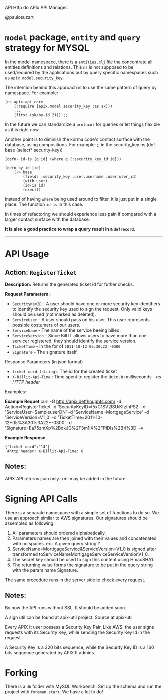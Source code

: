 API Http do APIx API Manager.

@paulosuzart



`model` package, `entity` and `query` strategy for MYSQL
=======================================================

In the model namespace, there is a `entities.clj` file tha concentrate all entities definitions and relations. This `ns` is not supposed to be used/required by the applications but by query specific namespaces such as `apix.model.security_key`.

The intention behind this approach is to use the same pattern of query by namespace. For example:

	(ns apix.api.core
	    (:require [apix.model.security_key :as sk]))
	    ...
	    (first (sk/by-id 21)) ;;

In the future we can standardize a `protocol` for queries or let things flaxible as it is right now.

Another point is to diminish the korma code's contact surface with the database, using compositions. For example:
	;; in the security_key ns
	(def base (select* security-key))

    (defn- id-is [q id] (where q {:security_key_id id}))

    (defn by-id [id]
	    (-> base
		    (fields :security_key :user.username :user.user_id)
		    (with user)
		    (id-is id)
		    (exec)))

Instead of having `where` being used around to filter, it is just put in a single place. The function `id-is` in this case.

In times of refactoring we should experience less pain if compared with a larger contact surface with the database.

**It is also a good practice to wrap a query result in a `defrecord`.**

* * *

API Usage
=========

**Action:** `RegisterTicket`
----------------------------------

**Description:** Returns the generated ticket id for futher checks.

**Request Parameters :**

* `SecurityKeyID` - A user should have one or more security key identifiers to identify the security key used to sign the request. Only valid keys should be used (not marked as deleted).
* `ServiceUser` - A user should pass on his user. This user represents possible costumers of our users.
* `ServiceName` - The name of the service beeing billed.
* `ServiceVersion` - Since Bill IT allows users to have more than one servicer registered, they should identify the service version.
* `TicketTime` - In the for of `2011-10-12 05:30:22 -0300`
* `Signature` - The signature itself.

Response Parameters (in json format)

* `ticket-uuid (string)`: The id for the created ticket
* `X-Billit-Api-Time` : Time spent to register the ticket in milliseconds - *as HTTP header*

Examples:

**Example Requet**
    curl -G http://apix.defthoughts.com/ -d Action=RegisterTicket -d 'SecurityKeyID=t5xC1SV2ISUiKfzIhPS2' -d 'ServiceUser=SampleuserDN' -d 'ServiceName=MortgageService' -d 'ServiceVersion=V1_0' -d 'TicketTime=2011-10-12+05%3A30%3A22+-0300' -d 'Signature=Ea75zmXp%2BdkJG%2F3m1IX%2FPiDIs%2B4%3D'  -v

**Example Response**

    {"ticket-uuid":"14"} 
     #http header: X-Billit-Api-Time: 8

Notes:
--------
APIX API returns json only. xml may be added in the future.

Signing API Calls
=================

There is a separate namespace with a simple set of functions to do so. We use an approach similar to AWS signatures. Our signatures should be assembled as following:

1. All parameters should ordered alphabetically.
1. Parameters names are then joined with their values and concatenated with no spaces. ex.: A given query string ?
1. ServiceName=MortigageService&ServiceVersion=V1_0 is signed after transformed toServiceNameMortigageServiceServiceVersionV1_0.
1. The secret key should be used to sign this content using HmacSHA1.
1. The returning value forms the signature to be put in the query string with the param name Signature.

The same procedure runs in the server side to check every request.

Notes:
--------
By now the API runs without SSL. It should be added soon.

A sign util can be found at apix-util project. Source at apix-util

Every APIX It user possess a Security Key Pair. Like AWS, the user signs requests with its Security Key, while sending the Security Key Id in the request.

A Security Key is a 320 bits sequence, while the Security Key ID is a 160 bits sequence generated by APIX It admins.

Forking
=======

There is a `db` folder with MySQL Workbench. Set up the schema and run the project with `foreman start`. We have a lot to do!